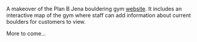 A makeover of the Plan B Jena bouldering gym [website](https://planb-jena.de/). It includes an interactive map of the gym where staff can add information about current boulders for customers to view.

More to come...

